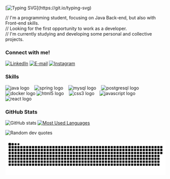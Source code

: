 <img align="right" alt="" height="300px" src="./setup.png">

[![Typing SVG](https://readme-typing-svg.demolab.com?font=Exo+2&size=40&duration=4000&pause=1000&color=004DBF&background=FCFCFC00&vCenter=true&random=false&width=435&lines=Hello%2C+I'm+Pedro+Soares!)](https://git.io/typing-svg)

<p align="left"> // I'm a programming student, focusing on Java Back-end, but also with Front-end skills.<br> // Looking for the first opportunity to work as a developer.<br> // I'm currently studying and developing some personal and collective projects.


<h3 align="left">Connect with me!</h3>

[![LinkedIn](https://img.shields.io/badge/-LinkedIn-000?style=for-the-badge&logo=linkedin&logoColor=004DBF&color:FFF)](https://linkedin.com/in/pedrozss)
[![E-mail](https://img.shields.io/badge/-Email-000?style=for-the-badge&logo=microsoft-outlook&logoColor=004DBF&color:FFF)](mailto:pedro2707soares@gmail.com)
[![Instagram](https://img.shields.io/badge/-Instagram-000?style=for-the-badge&logo=instagram&logoColor=004DBF&color:FFF)](https://www.instagram.com/pesoaresz/)


<h3 align="left">Skills</h3>

<div align="left">
  
  <img src="https://cdn.jsdelivr.net/gh/devicons/devicon/icons/java/java-original.svg" height="25" alt="java logo"  />
  <img width="8" />
  <img src="https://cdn.jsdelivr.net/gh/devicons/devicon/icons/spring/spring-original.svg" height="25" alt="spring logo"  />
  <img width="8" />
  <img src="https://cdn.jsdelivr.net/gh/devicons/devicon/icons/mysql/mysql-original.svg" height="25" alt="mysql logo"  />
  <img width="8" />
  <img src="https://cdn.jsdelivr.net/gh/devicons/devicon/icons/postgresql/postgresql-original.svg" height="25" alt="postgresql logo"  />
  <img width="8" />
  <img src="https://cdn.jsdelivr.net/gh/devicons/devicon/icons/docker/docker-original.svg" height="25" alt="docker logo"  />
  <img src="https://cdn.jsdelivr.net/gh/devicons/devicon/icons/html5/html5-original.svg" height="25" alt="html5 logo"  />
  <img width="8" />
  <img src="https://cdn.jsdelivr.net/gh/devicons/devicon/icons/css3/css3-original.svg" height="25" alt="css3 logo"  />
  <img width="8" />
  <img src="https://cdn.jsdelivr.net/gh/devicons/devicon/icons/javascript/javascript-plain.svg" height="25" alt="javascript logo"  />
  <img width="8" />
  <img src="https://cdn.jsdelivr.net/gh/devicons/devicon/icons/react/react-original.svg" height="25" alt="react logo"  />
  <img width="8" />
</div>


<h3>GitHub Stats</h3>

![GitHub stats](https://github-readme-stats-git-masterrstaa-rickstaa.vercel.app/api?username=pedrozss&hide_title=true&show_icons=true&include_all_commits=false&count_private=true&line_height=25&hide=issues&bg_color=000&title_color=004DBF&text_color=FFF&border_radius=3&border_color=004DBF&icon_color=004DBF&theme=jolly)
[![Most Used Languages](https://github-readme-stats-git-masterrstaa-rickstaa.vercel.app/api/top-langs/?username=mari4souza&line_height=10&card_width=290&layout=compact&hide_title=false&count_private=true&langs_count=4&show_icons=true&title_color=004DBF&hide=html,css&bg_color=000&text_color=8B8B8B&border_radius=3&border_color=004DBF&count_private=true)](https://github.com/pedrozss/github-readme-stats)

![Random dev quotes](https://quotes-github-readme.vercel.app/api?type=horizontal)
<br>

<picture>
  <source media="(prefers-color-scheme: dark)" srcset="https://raw.githubusercontent.com/pedrozss/pedrozss/output/github-contribution-grid-snake-dark.svg">
  <source media="(prefers-color-scheme: light)" srcset="https://raw.githubusercontent.com/pedrozss/pedrozss/output/github-contribution-grid-snake.svg">
  <img alt="github contribution grid snake animation" src="https://raw.githubusercontent.com/pedrozss/pedrozss/output/github-contribution-grid-snake.svg">
</picture>
<br><br>
